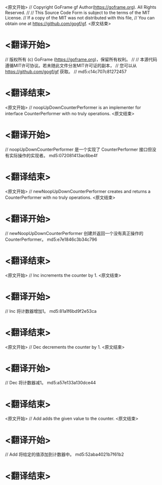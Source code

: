 
<原文开始>
// Copyright GoFrame gf Author(https://goframe.org). All Rights Reserved.
//
// This Source Code Form is subject to the terms of the MIT License.
// If a copy of the MIT was not distributed with this file,
// You can obtain one at https://github.com/gogf/gf.
<原文结束>

# <翻译开始>
// 版权所有 (c) GoFrame (https://goframe.org)，保留所有权利。
//
// 本源代码遵循MIT许可协议。若未随此文件分发MIT许可证的副本，
// 您可以从 https://github.com/gogf/gf 获取。
// md5:c14c707c81272457
# <翻译结束>


<原文开始>
// noopUpDownCounterPerformer is an implementer for interface CounterPerformer with no truly operations.
<原文结束>

# <翻译开始>
// noopUpDownCounterPerformer 是一个实现了 CounterPerformer 接口但没有实际操作的实现者。 md5:072081413ac6be4f
# <翻译结束>


<原文开始>
// newNoopUpDownCounterPerformer creates and returns a CounterPerformer with no truly operations.
<原文结束>

# <翻译开始>
// newNoopUpDownCounterPerformer 创建并返回一个没有真正操作的CounterPerformer。 md5:e7e1846c3b34c796
# <翻译结束>


<原文开始>
// Inc increments the counter by 1.
<原文结束>

# <翻译开始>
// Inc 将计数器增加1。 md5:81a1f6bd9f2e53ca
# <翻译结束>


<原文开始>
// Dec decrements the counter by 1.
<原文结束>

# <翻译开始>
// Dec 将计数器减1。 md5:a57e133a130dce44
# <翻译结束>


<原文开始>
// Add adds the given value to the counter.
<原文结束>

# <翻译开始>
// Add 将给定的值添加到计数器中。 md5:52aba4021b7f61b2
# <翻译结束>

